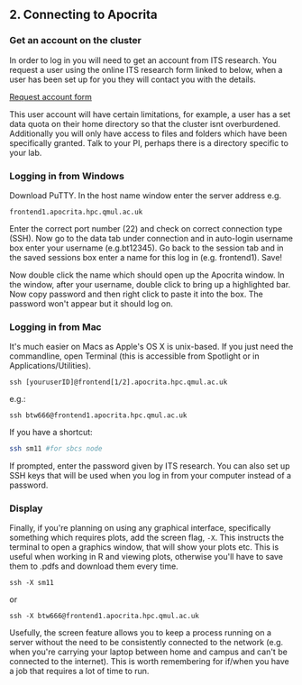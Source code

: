 ## 2. Connecting to Apocrita

### Get an account on the cluster

In order to log in you will need to get an account from ITS research. You request a user using the online ITS research form linked to below, when a user has been set up for you they will contact you with the details.

[Request account form](https://www.hpc.qmul.ac.uk/twiki/bin/view/HPC/RequestAccount)

This user account will have certain limitations, for example, a user has a set data quota on their home directory so that the cluster isnt overburdened. Additionally you will only have access to files and folders which have been specifically granted. Talk to your PI, perhaps there is a directory specific to your lab.

### Logging in from Windows 

Download PuTTY. In the host name window enter the server address e.g.  

```
frontend1.apocrita.hpc.qmul.ac.uk 
```

Enter the correct port number (22) and check on correct connection type (SSH). Now go to the data tab under connection and in auto-login username box enter your username (e.g.bt12345). Go back to the session tab and in the saved sessions box enter a name for this log in (e.g. frontend1). Save! 

Now double click the name which should open up the Apocrita window. In the window, after your username, double click to bring up a highlighted bar. Now copy password and then right click to paste it into the box. The password won't appear but it should log on.

### Logging in from Mac

It's much easier on Macs as Apple's OS X is unix-based.
If you just need the commandline, open Terminal (this is accessible from Spotlight or in Applications/Utilities).

```
ssh [youruserID]@frontend[1/2].apocrita.hpc.qmul.ac.uk
```

e.g.: 

```
ssh btw666@frontend1.apocrita.hpc.qmul.ac.uk
```

If you have a shortcut: 

```bash
ssh sm11 #for sbcs node
```

If prompted, enter the password given by ITS research. You can also set up SSH keys that will be used when you log in from your computer instead of a password.

### Display

Finally, if you're planning on using any graphical interface, specifically something which requires plots, add the screen flag, `-X`. This instructs the terminal to open a graphics window, that will show your plots etc. This is useful when working in R and viewing plots, otherwise you'll have to save them to .pdfs and download them every time.

```
ssh -X sm11
```

or

```
ssh -X btw666@frontend1.apocrita.hpc.qmul.ac.uk
```

Usefully, the screen feature allows you to keep a process running on a server without the need to be consistently connected to the network (e.g. when you're carrying your laptop between home and campus and can't be connected to the internet). This is worth remembering for if/when you have a job that requires a lot of time to run.
    
